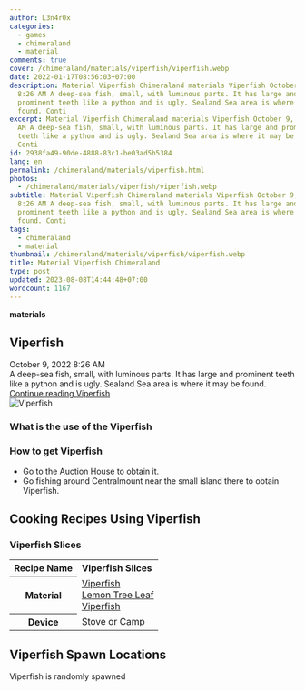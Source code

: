 ```yaml
---
author: L3n4r0x
categories:
  - games
  - chimeraland
  - material
comments: true
cover: /chimeraland/materials/viperfish/viperfish.webp
date: 2022-01-17T08:56:03+07:00
description: Material Viperfish Chimeraland materials Viperfish October 9, 2022
  8:26 AM A deep-sea fish, small, with luminous parts. It has large and
  prominent teeth like a python and is ugly. Sealand Sea area is where it may be
  found. Conti
excerpt: Material Viperfish Chimeraland materials Viperfish October 9, 2022 8:26
  AM A deep-sea fish, small, with luminous parts. It has large and prominent
  teeth like a python and is ugly. Sealand Sea area is where it may be found.
  Conti
id: 2938fa49-90de-4888-83c1-be03ad5b5384
lang: en
permalink: /chimeraland/materials/viperfish.html
photos:
  - /chimeraland/materials/viperfish/viperfish.webp
subtitle: Material Viperfish Chimeraland materials Viperfish October 9, 2022
  8:26 AM A deep-sea fish, small, with luminous parts. It has large and
  prominent teeth like a python and is ugly. Sealand Sea area is where it may be
  found. Conti
tags:
  - chimeraland
  - material
thumbnail: /chimeraland/materials/viperfish/viperfish.webp
title: Material Viperfish Chimeraland
type: post
updated: 2023-08-08T14:44:48+07:00
wordcount: 1167
---
```


<link
  rel="stylesheet"
  href="https://rawcdn.githack.com/dimaslanjaka/Web-Manajemen/870a349/css/bootstrap-5-3-0-alpha3-wrapper.css"
/>
<section id="bootstrap-wrapper">
  <div data-bs-theme="dark">
    <div
      class="row g-0 border rounded overflow-hidden flex-md-row mb-4 shadow-sm position-relative bg-dark text-light"
    >
      <div class="col p-4 d-flex flex-column position-static">
        <strong class="d-inline-block mb-2 text-success">materials</strong>
        <h2 class="mb-0">Viperfish</h2>
        <div class="mb-1 text-muted">October 9, 2022 8:26 AM</div>
        <div class="mb-2 border p-1">
          A deep-sea fish, small, with luminous parts. It has large and
          prominent teeth like a python and is ugly. Sealand Sea area is where
          it may be found.
        </div>
        <a
          href="/chimeraland/materials/viperfish.html"
          class="stretched-link d-none text-primary"
          >Continue reading Viperfish</a
        >
      </div>
      <div class="col-auto d-none d-md-block d-lg-block">
        <img
          src="https://www.webmanajemen.com/chimeraland/materials/viperfish/viperfish.webp"
          alt="Viperfish"
        />
      </div>
    </div>
    <div class="row">
      <div class="col-lg-6 col-12 mb-2">
        <div class="card">
          <div class="card-body">
            <h3 class="card-title">What is the use of the Viperfish</h3>
            <div class="card-text"><ul></ul></div>
          </div>
        </div>
      </div>
      <div class="col-lg-6 col-12 mb-2">
        <div class="card">
          <div class="card-body">
            <h3 class="card-title">How to get Viperfish</h3>
            <div class="card-text">
              <ul>
                <li>Go to the Auction House to obtain it.</li>
                <li>
                  Go fishing around Centralmount near the small island there to
                  obtain Viperfish.
                </li>
              </ul>
            </div>
          </div>
        </div>
      </div>
      <div class="col-12 mb-2">
        <h2 id="cookable">Cooking Recipes Using Viperfish</h2>
        <div id="recipe-viperfish-slices">
          <h3 id="item-viperfish-slices">Viperfish Slices</h3>
          <div class="mb-2">
            <table class="table">
              <tr>
                <th>Recipe Name</th>
                <td><b>Viperfish Slices</b></td>
              </tr>
              <tr>
                <th>Material</th>
                <td>
                  <a
                    class="text-decoration-none text-primary"
                    href="/chimeraland/materials/viperfish.html"
                    >Viperfish</a
                  ><br /><a
                    class="text-decoration-none text-primary"
                    href="/chimeraland/materials/lemon-tree-leaf.html"
                    >Lemon Tree Leaf</a
                  ><br /><a
                    class="text-decoration-none text-primary"
                    href="/chimeraland/materials/viperfish.html"
                    >Viperfish</a
                  >
                </td>
              </tr>
              <tr>
                <th>Device</th>
                <td>Stove or Camp</td>
              </tr>
            </table>
          </div>
        </div>
      </div>
      <div class="col-12 mb-2">
        <h2>Viperfish Spawn Locations</h2>
        <p>Viperfish is randomly spawned</p>
      </div>
    </div>
  </div>
</section>